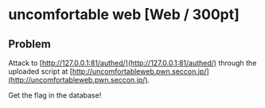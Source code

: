 # uncomfortable web [Web / 300pt]

## Problem
Attack to [http://127.0.0.1:81/authed/](http://127.0.0.1:81/authed/) through the uploaded script at [http://uncomfortableweb.pwn.seccon.jp/](http://uncomfortableweb.pwn.seccon.jp/).

Get the flag in the database!

